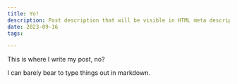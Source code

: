 ```yaml
---
title: Yo!
description: Post description that will be visible in HTML meta description.
date: 2023-09-16
tags:

---
```


This is where I write my post, no?

I can barely bear to type things out in markdown. 